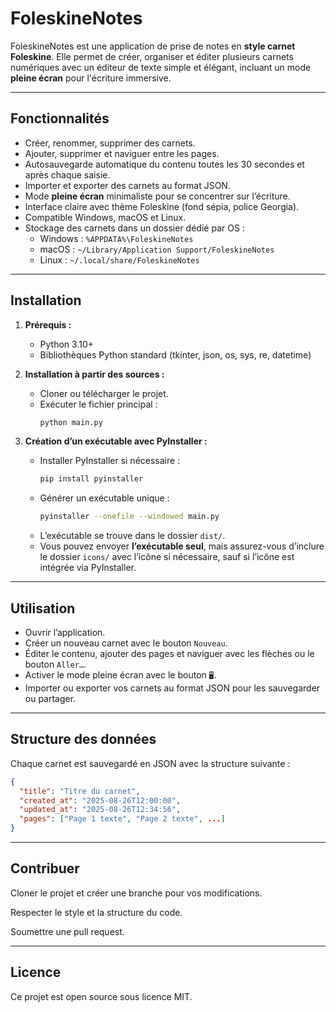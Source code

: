 # FoleskineNotes

FoleskineNotes est une application de prise de notes en **style carnet Foleskine**. Elle permet de créer, organiser et éditer plusieurs carnets numériques avec un éditeur de texte simple et élégant, incluant un mode **pleine écran** pour l'écriture immersive.  

---

## Fonctionnalités

- Créer, renommer, supprimer des carnets.
- Ajouter, supprimer et naviguer entre les pages.
- Autosauvegarde automatique du contenu toutes les 30 secondes et après chaque saisie.
- Importer et exporter des carnets au format JSON.
- Mode **pleine écran** minimaliste pour se concentrer sur l’écriture.
- Interface claire avec thème Foleskine (fond sépia, police Georgia).
- Compatible Windows, macOS et Linux.
- Stockage des carnets dans un dossier dédié par OS :
  - Windows : `%APPDATA%\FoleskineNotes`
  - macOS : `~/Library/Application Support/FoleskineNotes`
  - Linux : `~/.local/share/FoleskineNotes`

---

## Installation

1. **Prérequis :**  
   - Python 3.10+  
   - Bibliothèques Python standard (tkinter, json, os, sys, re, datetime)

2. **Installation à partir des sources :**  
   - Cloner ou télécharger le projet.
   - Exécuter le fichier principal :  
     ```bash
     python main.py
     ```

3. **Création d’un exécutable avec PyInstaller :**  
   - Installer PyInstaller si nécessaire :  
     ```bash
     pip install pyinstaller
     ```
   - Générer un exécutable unique :  
     ```bash
     pyinstaller --onefile --windowed main.py
     ```
   - L’exécutable se trouve dans le dossier `dist/`.  
   - Vous pouvez envoyer **l’exécutable seul**, mais assurez-vous d’inclure le dossier `icons/` avec l’icône si nécessaire, sauf si l’icône est intégrée via PyInstaller.

---

## Utilisation

- Ouvrir l’application.
- Créer un nouveau carnet avec le bouton `Nouveau`.
- Éditer le contenu, ajouter des pages et naviguer avec les flèches ou le bouton `Aller…`.
- Activer le mode pleine écran avec le bouton `🖥️`.
- Importer ou exporter vos carnets au format JSON pour les sauvegarder ou partager.

---

## Structure des données

Chaque carnet est sauvegardé en JSON avec la structure suivante :

```json
{
  "title": "Titre du carnet",
  "created_at": "2025-08-26T12:00:00",
  "updated_at": "2025-08-26T12:34:56",
  "pages": ["Page 1 texte", "Page 2 texte", ...]
}
```
---

## Contribuer

Cloner le projet et créer une branche pour vos modifications.

Respecter le style et la structure du code.

Soumettre une pull request.

---

## Licence

Ce projet est open source sous licence MIT.
